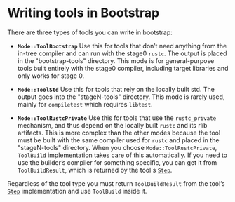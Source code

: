 # Writing tools in Bootstrap

There are three types of tools you can write in bootstrap:

- **`Mode::ToolBootstrap`**
  Use this for tools that don’t need anything from the in-tree compiler and can run with the stage0 `rustc`.
  The output is placed in the "bootstrap-tools" directory. This mode is for general-purpose tools built
  entirely with the stage0 compiler, including target libraries and only works for stage 0.

- **`Mode::ToolStd`**
  Use this for tools that rely on the locally built std. The output goes into the "stageN-tools" directory.
  This mode is rarely used, mainly for `compiletest` which requires `libtest`.

- **`Mode::ToolRustcPrivate`**
  Use this for tools that use the `rustc_private` mechanism, and thus depend on the locally built `rustc` and its rlib artifacts. This is more complex than the other modes because the tool must be built with the same compiler used for `rustc` and placed in the "stageN-tools" directory. When you choose `Mode::ToolRustcPrivate`, `ToolBuild` implementation takes care of this automatically. If you need to use the builder’s compiler for something specific, you can get it from `ToolBuildResult`, which is
  returned by the tool's [`Step`].

Regardless of the tool type you must return `ToolBuildResult` from the tool’s [`Step`] implementation and use `ToolBuild` inside it.

[`Step`]: https://doc.rust-lang.org/nightly/nightly-rustc/bootstrap/core/builder/trait.Step.html
